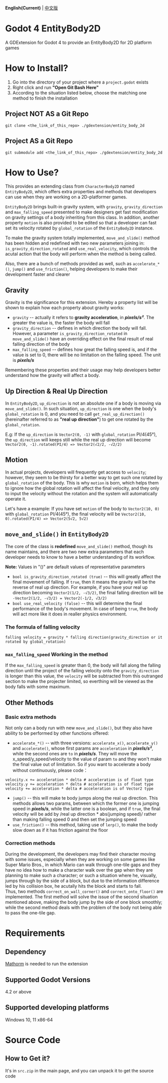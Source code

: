 **English(Current)** | [中文版](zh_cn.md)
# Godot 4 EntityBody2D
A GDExtension for Godot 4 to provide an EntityBody2D for 2D platform games

# How to Install?
1. Go into the directory of your project where a `project.godot` exists
2. Right click and run **"Open Git Bash Here"**
3. According to the situation listed below, choose the matching one method to finish the installation
## Project NOT AS a Git Repo
```
git clone <the_link_of_this_repo> ./gdextension/entity_body_2d
```
## Project AS a Git Repo
```
git submodule add <the_link_of_this_repo> ./gdextension/entity_body_2d
```

# How to Use?
This provides an extending class from `CharacterBody2D` named `EntityBody2D`, which offers extra properties and methods that developers can use when they are working on a 2D-platformer games.  

`EntityBody2D` brings built-in gravity system, with `gravity`, `gravity_direction` and `max_falling_speed` presented to make designers get fast modification on gravity settings of a body inheriting from this class. In addition, another property `motion` is also provided to be edited so that a developer can fast set its velocity rotated by `global_rotation` of the `EntityBody2D` instance.  

To make the gravity system totally implemented, `move_and_slide()` method has been hidden and redefined with two new parameters joining in: `is_gravity_direction_rotated` and `use_real_velocity`, which controls the acutal action that the body will perform when the method is being called.

Also, there are a bunch of methods provided as well, such as `accelerate_*()`, `jump()` and `use_friction()`, helping developers to make their development faster and clearer

## Gravity
Gravity is the significance for this extension. Hereby a property list will be shown to explain how each property about gravity works:

* `gravity` -- actually it refers to **gravity acceleration**, in ***pixels/s²***. The greater the value is, the faster the body will fall
* `gravity_direction` -- defines in which direction the body will fall. However, a parameter `is_gravity_direction_rotated` in `move_and_slide()` have an overriding effect on the final result of real falling direction of the body
* `max_falling_speed` -- defines how great the falling speed is, and if the value is set to 0, there will be no limitation on the falling speed. The unit is ***pixels/s***

Remembering these properties and their usage may help developers better understand how the gravity will affect a body.

## Up Direction & Real Up Direction
In `EntityBody2D`, `up_direction` is not an absolute one if a body is moving via `move_and_slide()`. In such situation, `up_direction` is one when the body's `global_rotation` is 0, and you need to call `get_real_up_direction()` (hereinafter referred to as **"real up direction"**) to get one rotated by the `global_rotation`.  

E.g: If the `up_direction` is `Vector2(0, -1)` with `global_rotation` PI/4(45°), the `up_direction` will keeps still while the real up direction will become `Vector2(0, -1).rotated(PI/4) => Vector2(√2/2, -√2/2)`

## Motion
In actual projects, developers will frequently get access to `velocity`; however, they seem to be thirsty for a better way to get such one rotated by `global_rotation` of the body. This is why `motion` is born, which helps them to ignore how the global rotation will affect the final velocity, and they only to input the velocity without the rotation and the system will automatically operate it. 

Let's have a example: If you have set `motion` of the body to `Vector2(10, 0)` with `global_rotation` PI/4(45°), the final velocity will be `Vector2(10, 0).rotated(PI/4) => Vector2(5√2, 5√2)`

## `move_and_slide()` in `EntityBody2D`
The core of the class is **redefined** `move_and_slide()` method, though its name maintains, and there are two new extra parameters that each developer needs to know to have a better understanding of its workflow.

**Note:** Values in "()" are default values of representative parameters
* `bool is_gravity_direction_rotated (true)` -- this will greatly affect the final movement of falling. If `true`, then it means the gravity will be the reverse of real up direction. For example, if you have your real up direction becoming `Vector2(1/2, -√3/2)`, the final falling direction will be `-Vector2(1/2, -√3/2) = Vector2(-1/2, √3/2)`
* `bool use_real_velocity (false)` -- this will determine the final performance of the body's movement. In case of being `true`, the body will act more like it does in realler physics environment.

### The formula of falling velocity
`falling velocity = gravity * falling direction(gravity_direction or it rotated by global_rotation)`

### `max_falling_speed` Working in the method
If the `max_falling_speed` is greater than 0, the body will fall along the falling direction until the project of the falling velocity onto the `gravity_direction` is longer than this value, the `velocity` will be subtracted from this outranged section to make the projecter limited, so everthing will be viewed as the body falls with some maximum.


## Other Methods
### Basic extra methods
Not only can a body run with new `move_and_slide()`, but they also have ability to be performed by other functions offered:

* `accelerate_*()` -- with three versions: `accelerate_x()`, `accelerate_y()` and `accelerate()`, whose first params are `acceleration` in ***pixels/s²***, while the second ones are `to` in ***pixels/s***. They will move the x_speed/y_speed/velocity to the value of param `to` and they won't make the final value out of limitation. So if you want to accelerate a body without continuously, please code：
```GDScript
velocity.x += acceleration * delta # acceleration is of float type
velocity.y += acceleration * delta # acceleration is of float type
velocity += acceleration * delta # acceleration is of Vector2 type
```
* `jump()` -- this will make te body jumps along the real up direction. This methods allows two params, between which the former one is jumping speed in ***pixels/s***, while the latter one is a boolean, and if `true`, the final velocity will be add by /real up direction * abs(jumping speed)/ rather than making falling speed 0 and then set the jumping speed
* `use_friction()` -- this method, taking use of `lerp()`, to make the body slow down as if it has friction against the floor

### Correction methods
During the development, the developers may find their character moving with some issues, especially when they are working on some games like Super Mario Bros., in which Mario can walk through one-tile gaps and they have no idea how to make a character walk over the gap when they are planning to make such a character; or such a situation where he, visually, jumps through by the side of a block, but due to the information difference led by his collision box, he acutally hits the block and starts to fall.  
Thus, two methods `correct_on_wall_corner()` and `correct_onto_floor()` are implemented. The first method will solve the issue of the second situation mentioned above, making the body jump by the side of one block smoothly; while the second method deals with the problem of the body not being able to pass the one-tile gap.

# Requirements
## Dependency
[Mathorm](https://github.com/Lazy-Rabbit-2001/Godot-4-Mathorm) is needed to run the extension

## Supported Godot Versions
4.2 or above

## Supported developing platforms
Windows 10, 11 x86-64

# Source Code
## How to Get it?
It's in `src.zip` in the main page, and you can unpack it to get the source code
